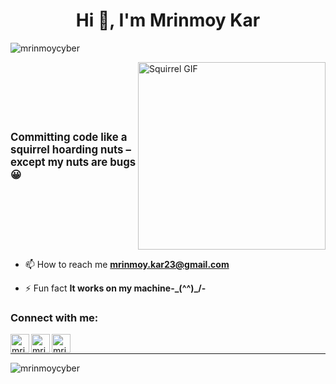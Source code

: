 


<h1 align="center">Hi 👋, I'm Mrinmoy Kar</h1>

<p align="left"> <img src="https://komarev.com/ghpvc/?username=mrinmoycyber&label=Profile%20views&color=0e75b6&style=flat" alt="mrinmoycyber" /> </p>

<div style="display: flex; justify-content: space-between; align-items: center;">
    <p style="margin: 0; font-size: 1.2em;">
        <strong>Committing code like a squirrel hoarding nuts – except my nuts are bugs😀</strong>
    </p>
    <img src="https://media.giphy.com/media/mPJ4VPpXPtYuA/giphy.gif" alt="Squirrel GIF" width="300"/>
</div>

- 📫 How to reach me **mrinmoy.kar23@gmail.com**

- ⚡ Fun fact **It works on my machine-\_(^^)_/-**

<h3 align="left">Connect with me:</h3>

[<img align="left" alt="mrinmoycyber | LinkedIn" width="30px" src="https://img.icons8.com/color/48/000000/linkedin.png" />][linkedin]
[<img align="left" alt="mrinmoycyber | Twitter" width="30px" src="https://img.icons8.com/fluent/48/000000/twitter.png" />][twitter]
[<img align="left" alt="mrinmoycyber | Instagram" width="30px" src="https://img.icons8.com/fluent/48/000000/instagram-new.png" />][Instagram]

<br>

<hr>

[linkedin]: https://www.linkedin.com/in/mrinmoy-kar/
[twitter]: https://twitter.com/mrinmoy_kar_69
[Instagram]: https://www.instagram.com/mrinmoy_kar_/

<p><img align="left" src="https://github-readme-stats.vercel.app/api/top-langs?username=mrinmoycyber&show_icons=true&locale=en&layout=compact" alt="mrinmoycyber" /></p>


